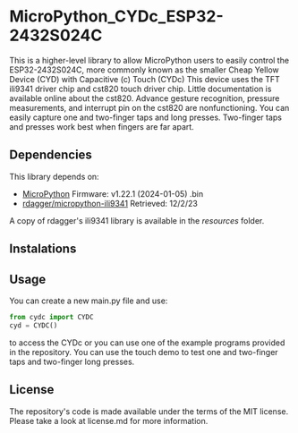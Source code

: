 # MicroPython_CYDc_ESP32-2432S024C
This is a higher-level library to allow MicroPython users to easily control the ESP32-2432S024C, more commonly known as the smaller Cheap Yellow Device (CYD) with Capacitive (c) Touch (CYDc) This device uses the TFT ili9341 driver chip and cst820 touch driver chip. Little documentation is available online about the cst820. Advance gesture recognition, pressure measurements, and interrupt pin on the cst820 are nonfunctioning. You can easily capture one and two-finger taps and long presses. Two-finger taps and presses work best when fingers are far apart.

## Dependencies
This library depends on:
* [MicroPython](https://micropython.org/download/ESP32_GENERIC/) Firmware: v1.22.1 (2024-01-05) .bin
* [rdagger/micropython-ili9341](https://github.com/rdagger/micropython-ili9341/) Retrieved: 12/2/23

A copy of rdagger's ili9341 library is available in the _resources_ folder.

## Instalations

## Usage
You can create a new main.py file and use:
```python
from cydc import CYDC
cyd = CYDC()
```
to access the CYDc or you can use one of the example programs provided in the repository. You can use the touch demo to test one and two-finger taps and two-finger long presses.

## License
The repository's code is made available under the terms of the MIT license. Please take a look at license.md for more information.
